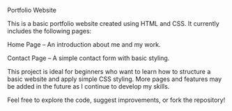 Portfolio Website

This is a basic portfolio website created using HTML and CSS. It currently includes the following pages:

Home Page – An introduction about me and my work.

Contact Page – A simple contact form with basic styling.


This project is ideal for beginners who want to learn how to structure a basic website and apply simple CSS styling. More pages and features may be added in the future as I continue to develop my skills.

Feel free to explore the code, suggest improvements, or fork the repository!




